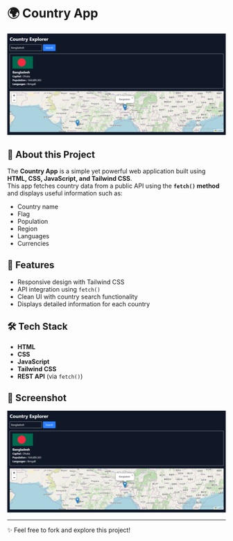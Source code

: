 # 🌍 Country App

![Country App Screenshot](country-app/images/Country-App.png)

## 📖 About this Project
The **Country App** is a simple yet powerful web application built using **HTML, CSS, JavaScript, and Tailwind CSS**.  
This app fetches country data from a public API using the **`fetch()` method** and displays useful information such as:  
- Country name  
- Flag  
- Population  
- Region  
- Languages  
- Currencies  

## 🚀 Features
- Responsive design with Tailwind CSS  
- API integration using `fetch()`  
- Clean UI with country search functionality  
- Displays detailed information for each country  

## 🛠️ Tech Stack
- **HTML**  
- **CSS**  
- **JavaScript**  
- **Tailwind CSS**  
- **REST API** (via `fetch()`)  

## 📸 Screenshot
![App Preview](country-app/images/Country-App.png)

---
✨ Feel free to fork and explore this project!
